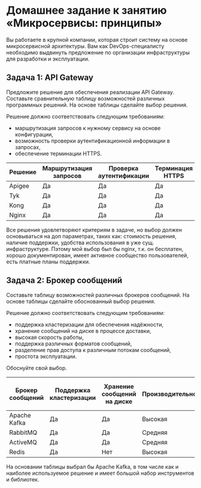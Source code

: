 
# Домашнее задание к занятию «Микросервисы: принципы»

Вы работаете в крупной компании, которая строит систему на основе микросервисной архитектуры.
Вам как DevOps-специалисту необходимо выдвинуть предложение по организации инфраструктуры для разработки и эксплуатации.

## Задача 1: API Gateway 

Предложите решение для обеспечения реализации API Gateway. Составьте сравнительную таблицу возможностей различных программных решений. На основе таблицы сделайте выбор решения.

Решение должно соответствовать следующим требованиям:
- маршрутизация запросов к нужному сервису на основе конфигурации,
- возможность проверки аутентификационной информации в запросах,
- обеспечение терминации HTTPS.

| Решение | Маршрутизация запросов | Проверка аутентификации | Терминация HTTPS |
|---------|-----------------------|--------------------------|------------------|
| Apigee  | Да                    | Да                       | Да               |
| Tyk     | Да                    | Да                       | Да               |
| Kong    | Да                    | Да                       | Да               |
| Nginx   | Да                    | Да                       | Да               |


Все решения удовлетворяют критериям в задаче, но выбор должен основываться на доп параметрах, таких как: стоимость решения, наличие поддержки, удобства использования в уже сущ. инфраструктуре.
Пэтому мой выбор был бы  nginx, т.к. он бесплатен, хорошо документирован, имеет активное сообщество пользователей, есть платные планы поддержки.
## Задача 2: Брокер сообщений

Составьте таблицу возможностей различных брокеров сообщений. На основе таблицы сделайте обоснованный выбор решения.

Решение должно соответствовать следующим требованиям:
- поддержка кластеризации для обеспечения надёжности,
- хранение сообщений на диске в процессе доставки,
- высокая скорость работы,
- поддержка различных форматов сообщений,
- разделение прав доступа к различным потокам сообщений,
- простота эксплуатации.

Обоснуйте свой выбор.

| Брокер сообщений | Поддержка кластеризации | Хранение сообщений на диске | Производительность | Поддержка различных форматов сообщений | Разделение прав доступа | Простота эксплуатации |
| --- | --- | --- | --- | --- | --- | --- |
| Apache Kafka | Да | Да | Высокая | Да | Да | Сложно |
| RabbitMQ | Да | Да | Средняя | Да | Да | Просто |
| ActiveMQ | Да | Да | Средняя | Да | Да | Просто |
| Redis | Да | Нет | Высокая | Да | Да | Просто |

На основании таблицы выбрал бы Apache Kafka, в том числе как и наиболее используемое решение и имеет большой набор инструментов и библиотек.
